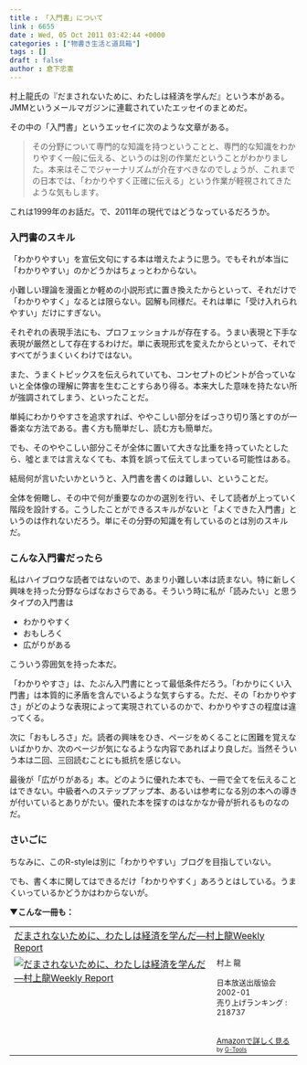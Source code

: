 ```yaml
---
title : 「入門書」について
link : 6655
date : Wed, 05 Oct 2011 03:42:44 +0000
categories : ["物書き生活と道具箱"]
tags : []
draft : false
author : 倉下忠憲
---
```


村上龍氏の『だまされないために、わたしは経済を学んだ』という本がある。JMMというメールマガジンに連載されていたエッセイのまとめだ。

その中の「入門書」というエッセイに次のような文章がある。

<blockquote>
その分野について専門的な知識を持つということと、専門的な知識をわかりやすく一般に伝える、というのは別の作業だということがわかりました。本来はそこでジャーナリズムが介在すべきなのでしょうが、これまでの日本では、「わかりやすく正確に伝える」という作業が軽視されてきたような気もします。
</blockquote>

これは1999年のお話だ。で、2011年の現代ではどうなっているだろうか。

<h3>入門書のスキル</h3>
「わかりやすい」を宣伝文句にする本は増えたように思う。でもそれが本当に「わかりやすい」のかどうかはちょっとわからない。

小難しい理論を漫画とか軽めの小説形式に置き換えたからといって、それだけで「わかりやすく」なるとは限らない。図解も同様だ。それは単に「受け入れられやすい」だけにすぎない。

それぞれの表現手法にも、プロフェッショナルが存在する。うまい表現と下手な表現が厳然として存在するわけだ。単に表現形式を変えたからといって、それですべてがうまくいくわけではない。

また、うまくトピックスを伝えられていても、コンセプトのピントが合っていないと全体像の理解に弊害を生むことすらあり得る。本来大した意味を持たない所が強調されてしまう、といったことだ。

単純にわかりやすさを追求すれば、ややこしい部分をばっさり切り落とすのが一番楽な方法である。書く方も簡単だし、読む方も簡単だ。

でも、そのややこしい部分こそが全体に置いて大きな比重を持っていたとしたら、噓とまでは言えなくても、本質を誤って伝えてしまっている可能性はある。

結局何が言いたいかというと、入門書を書くのは難しい、ということだ。

全体を俯瞰し、その中で何が重要なのかの選別を行い、そして読者が上っていく階段を設計する。こうしたことができるスキルがないと「よくできた入門書」というのは作れないだろう。単にその分野の知識を有しているのとは別のスキルだ。

<h3>こんな入門書だったら</h3>
私はハイブロウな読者ではないので、あまり小難しい本は読まない。特に新しく興味を持った分野ならばなおさらである。そういう時に私が「読みたい」と思うタイプの入門書は

<ul>
	<li>わかりやすく</li>
	<li>おもしろく</li>
	<li>広がりがある</li>
</ul>


こういう雰囲気を持った本だ。

「わかりやすさ」は、たぶん入門書にとって最低条件だろう。「わかりにくい入門書」は本質的に矛盾を含んでいるような気すらする。ただ、その「わかりやすさ」がどのような表現によって実現されているのかで、わかりやすさの程度は違ってくる。

次に「おもしろさ」だ。読者の興味をひき、ページをめくることに困難を覚えないばかりか、次のページが気になるような内容であればより良しだ。当然そういう本は二回、三回読むことにも抵抗を感じない。

最後が「広がりがある」本。どのように優れた本でも、一冊で全てを伝えることはできない。中級者へのステップアップ本、あるいは参考になる別の本への導きが付いているとありがたい。優れた本を探すのはなかなか骨が折れるものなのだ。

<h3>さいごに</h3>
ちなみに、このR-styleは別に「わかりやすい」ブログを目指していない。

でも、書く本に関してはできるだけ「わかりやすく」あろうとはしている。うまくいっているかどうかはわからないが。

<strong>▼こんな一冊も：</strong>
<table  border="0" cellpadding="5"><tr><td colspan="2"><a href="http://www.amazon.co.jp/%E3%81%A0%E3%81%BE%E3%81%95%E3%82%8C%E3%81%AA%E3%81%84%E3%81%9F%E3%82%81%E3%81%AB%E3%80%81%E3%82%8F%E3%81%9F%E3%81%97%E3%81%AF%E7%B5%8C%E6%B8%88%E3%82%92%E5%AD%A6%E3%82%93%E3%81%A0%E2%80%95%E6%9D%91%E4%B8%8A%E9%BE%8DWeekly-Report-%E6%9D%91%E4%B8%8A-%E9%BE%8D/dp/414080663X%3FSubscriptionId%3D15SMZCTB9V8NGR2TW082%26tag%3Drashita1000-22%26linkCode%3Dxm2%26camp%3D2025%26creative%3D165953%26creativeASIN%3D414080663X" target="_top">だまされないために、わたしは経済を学んだ―村上龍Weekly Report</a><img src="http://www.assoc-amazon.jp/e/ir?t=rashita1000-22&l=ur2&o=9" width="1" height="1" style="border: none;" alt="" /></td></tr><tr><td valign="top"><a href="http://www.amazon.co.jp/%E3%81%A0%E3%81%BE%E3%81%95%E3%82%8C%E3%81%AA%E3%81%84%E3%81%9F%E3%82%81%E3%81%AB%E3%80%81%E3%82%8F%E3%81%9F%E3%81%97%E3%81%AF%E7%B5%8C%E6%B8%88%E3%82%92%E5%AD%A6%E3%82%93%E3%81%A0%E2%80%95%E6%9D%91%E4%B8%8A%E9%BE%8DWeekly-Report-%E6%9D%91%E4%B8%8A-%E9%BE%8D/dp/414080663X%3FSubscriptionId%3D15SMZCTB9V8NGR2TW082%26tag%3Drashita1000-22%26linkCode%3Dxm2%26camp%3D2025%26creative%3D165953%26creativeASIN%3D414080663X" target="_top"><img src="http://ecx.images-amazon.com/images/I/51A0A7CWJ3L._SL160_.jpg" border="0" alt="だまされないために、わたしは経済を学んだ―村上龍Weekly Report" /></a></td><td valign="top"><font size="-1">村上 龍 <br /><br />日本放送出版協会  2002-01<br />売り上げランキング : 218737<br /><br /><br /><a href="http://www.amazon.co.jp/%E3%81%A0%E3%81%BE%E3%81%95%E3%82%8C%E3%81%AA%E3%81%84%E3%81%9F%E3%82%81%E3%81%AB%E3%80%81%E3%82%8F%E3%81%9F%E3%81%97%E3%81%AF%E7%B5%8C%E6%B8%88%E3%82%92%E5%AD%A6%E3%82%93%E3%81%A0%E2%80%95%E6%9D%91%E4%B8%8A%E9%BE%8DWeekly-Report-%E6%9D%91%E4%B8%8A-%E9%BE%8D/dp/414080663X%3FSubscriptionId%3D15SMZCTB9V8NGR2TW082%26tag%3Drashita1000-22%26linkCode%3Dxm2%26camp%3D2025%26creative%3D165953%26creativeASIN%3D414080663X" target="_top">Amazonで詳しく見る</a></font><font size="-2"> by <a href="http://www.goodpic.com/mt/aws/index.html" >G-Tools</a></font></td></tr></table>
